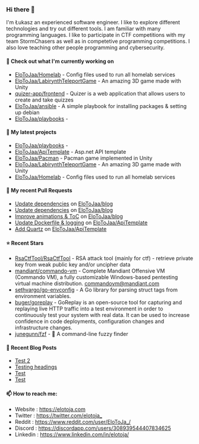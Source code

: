 ### Hi there 👋

I'm Łukasz an experienced software engineer. I like to explore different technologies and try out different tools. I am familiar with many programming languages. I like to participate in CTF competitions with my team StormChasers as well as in competetive programming competitions. I also love teaching other people programming and cybersecurity.

#### 👷 Check out what I'm currently working on

- [EloToJaa/Homelab](https://github.com/EloToJaa/Homelab) - Config files used to run all homelab services
- [EloToJaa/LabirynthTeleportGame](https://github.com/EloToJaa/LabirynthTeleportGame) - An amazing 3D game made with Unity
- [quizer-app/frontend](https://github.com/quizer-app/frontend) - Quizer is a web application that allows users to create and take quizzes
- [EloToJaa/ansible](https://github.com/EloToJaa/ansible) - A simple playbook for installing packages &amp; setting up debian
- [EloToJaa/playbooks](https://github.com/EloToJaa/playbooks) - 

#### 🌱 My latest projects

- [EloToJaa/playbooks](https://github.com/EloToJaa/playbooks) - 
- [EloToJaa/ApiTemplate](https://github.com/EloToJaa/ApiTemplate) - Asp.net API template
- [EloToJaa/Pacman](https://github.com/EloToJaa/Pacman) - Pacman game implemented in Unity
- [EloToJaa/LabirynthTeleportGame](https://github.com/EloToJaa/LabirynthTeleportGame) - An amazing 3D game made with Unity
- [EloToJaa/Homelab](https://github.com/EloToJaa/Homelab) - Config files used to run all homelab services

#### 🔨 My recent Pull Requests

- [Update dependencies](https://github.com/EloToJaa/blog/pull/113) on [EloToJaa/blog](https://github.com/EloToJaa/blog)
- [Update dependencies](https://github.com/EloToJaa/blog/pull/101) on [EloToJaa/blog](https://github.com/EloToJaa/blog)
- [Improve animations &amp; ToC](https://github.com/EloToJaa/blog/pull/100) on [EloToJaa/blog](https://github.com/EloToJaa/blog)
- [Update Dockerfile &amp; logging](https://github.com/EloToJaa/ApiTemplate/pull/2) on [EloToJaa/ApiTemplate](https://github.com/EloToJaa/ApiTemplate)
- [Add Quartz](https://github.com/EloToJaa/ApiTemplate/pull/1) on [EloToJaa/ApiTemplate](https://github.com/EloToJaa/ApiTemplate)

#### ⭐ Recent Stars

- [RsaCtfTool/RsaCtfTool](https://github.com/RsaCtfTool/RsaCtfTool) - RSA attack tool (mainly for ctf) - retrieve private key from weak public key and/or uncipher data
- [mandiant/commando-vm](https://github.com/mandiant/commando-vm) - Complete Mandiant Offensive VM (Commando VM), a fully customizable Windows-based pentesting virtual machine distribution. commandovm@mandiant.com
- [sethvargo/go-envconfig](https://github.com/sethvargo/go-envconfig) - A Go library for parsing struct tags from environment variables.
- [buger/goreplay](https://github.com/buger/goreplay) - GoReplay is an open-source tool for capturing and replaying live HTTP traffic into a test environment in order to continuously test your system with real data. It can be used to increase confidence in code deployments, configuration changes and infrastructure changes.
- [junegunn/fzf](https://github.com/junegunn/fzf) - :cherry_blossom: A command-line fuzzy finder

#### 📰 Recent Blog Posts

- [Test 2](https://elotoja.com/blog/test2/)
- [Testing headings](https://elotoja.com/blog/headings/)
- [Test](https://elotoja.com/blog/test-copy/)
- [Test](https://elotoja.com/blog/test/)

#### 📫 How to reach me:
  - Website   : <https://elotoja.com>
  - Twitter   : <https://twitter.com/elotoja_>
  - Reddit    : <https://www.reddit.com/user/EloToJa_/>
  - Discord   : <https://discordapp.com/users/308939544407834625>
  - Linkedin  : <https://www.linkedin.com/in/elotoja/>
